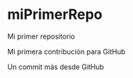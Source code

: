 # miPrimerRepo
Mi primer repositorio

Mi primera contribución para GitHub

Un commit más desde GitHub
